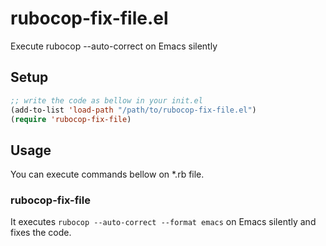 # rubocop-fix-file.el

Execute rubocop --auto-correct on Emacs silently

## Setup

```el
;; write the code as bellow in your init.el
(add-to-list 'load-path "/path/to/rubocop-fix-file.el")
(require 'rubocop-fix-file)
```

## Usage

You can execute commands bellow on *.rb file.

### rubocop-fix-file

It executes `rubocop --auto-correct --format emacs` on Emacs silently and fixes the code.
